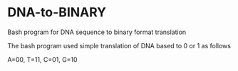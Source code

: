 # DNA-to-BINARY
Bash program for DNA sequence to binary format translation

The bash program used simple translation of DNA based to 0 or 1 as follows 

A=00, T=11, C=01, G=10

